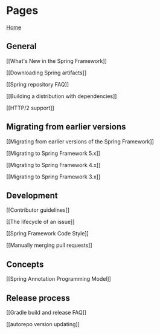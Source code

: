# Pages

[Home](https://github.com/spring-projects/spring-framework/wiki)

## General

[[What's New in the Spring Framework]]

[[Downloading Spring artifacts]]

[[Spring repository FAQ]]

[[Building a distribution with dependencies]]

[[HTTP/2 support]]

## Migrating from earlier versions

[[Migrating from earlier versions of the Spring Framework]]

[[Migrating to Spring Framework 5.x]]

[[Migrating to Spring Framework 4.x]]

[[Migrating to Spring Framework 3.x]]

## Development

[[Contributor guidelines]]

[[The lifecycle of an issue]]

[[Spring Framework Code Style]]

[[Manually merging pull requests]]

## Concepts

[[Spring Annotation Programming Model]]

## Release process

[[Gradle build and release FAQ]]

[[autorepo version updating]]
